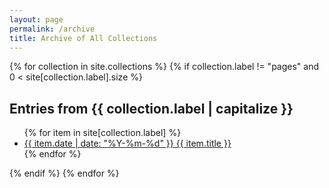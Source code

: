 ```yaml
---
layout: page
permalink: /archive
title: Archive of All Collections
---
```


{% for collection in site.collections %}
{% if collection.label != "pages" and 0 < site[collection.label].size %}
  <h2>Entries from {{ collection.label | capitalize }}</h2>
  <ul>
    {% for item in site[collection.label] %}
      <li class="archive-links"><a href="{{ item.url }}">{{ item.date | date: "%Y-%m-%d" }} {{ item.title }}</a></li>
    {% endfor %}
  </ul>
{% endif %}
{% endfor %}
